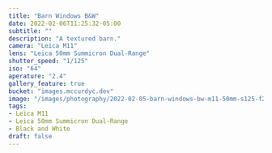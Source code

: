 ```yaml
---
title: "Barn Windows B&W"
date: 2022-02-06T11:25:32-05:00
subtitle: ""
description: "A textured barn."
camera: "Leica M11"
lens: "Leica 50mm Summicron Dual-Range"
shutter_speed: "1/125"
iso: "64"
aperature: "2.4"
gallery_feature: true
bucket: "images.mccurdyc.dev"
image: "/images/photography/2022-02-05-barn-windows-bw-m11-50mm-s125-f24-i64.JPG"
tags:
- Leica M11
- Leica 50mm Summicron Dual-Range
- Black and White
draft: false
---
```

